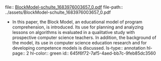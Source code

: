 file:: [BlockModel-schulte_1683976003657_0.pdf](../assets/BlockModel-schulte_1683976003657_0.pdf)
file-path:: ../assets/BlockModel-schulte_1683976003657_0.pdf

- In this paper, the Block Model, an educational model of program comprehension, is introduced. Its use for planning and analyzing lessons on algorithms is evaluated in a qualitative study with prospective computer science teachers. In addition, the background of the model, its use in computer science education research and for developing competence models is discussed.
  ls-type:: annotation
  hl-page:: 2
  hl-color:: green
  id:: 645f6f72-7af5-4aed-bb7c-9feb85dc3560